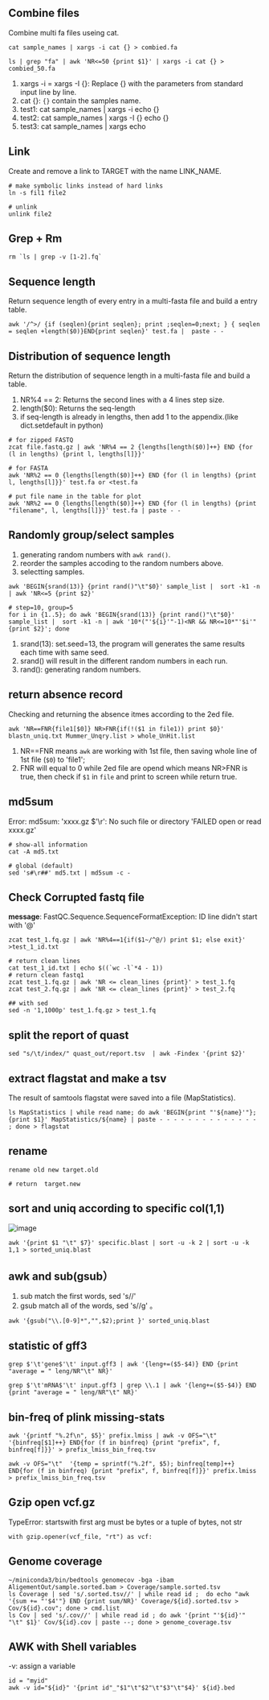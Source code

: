 ## Combine files

Combine multi fa files useing cat. 

```
cat sample_names | xargs -i cat {} > combied.fa

ls | grep "fa" | awk 'NR<=50 {print $1}' | xargs -i cat {} > combied_50.fa
```
1. xargs -i = xargs -I {}: Replace {} with the parameters from standard input line by line.
2. cat {}: `{}` contain the samples name.
3. test1: cat sample_names | xargs -i echo {}
4. test2: cat sample_names | xargs -I {} echo {}
5. test3: cat sample_names | xargs echo


## Link

Create and remove a link to TARGET with the name LINK_NAME.

```
# make symbolic links instead of hard links
ln -s fil1 file2

# unlink
unlink file2
```

## Grep + Rm
	
	rm `ls | grep -v [1-2].fq`

## Sequence length

Return sequence length of every entry in a multi-fasta file and build a entry table.

```
awk '/^>/ {if (seqlen){print seqlen}; print ;seqlen=0;next; } { seqlen = seqlen +length($0)}END{print seqlen}' test.fa |  paste - -
```	

## Distribution of sequence length

Return the distribution of sequence length in a multi-fasta file and build a table.

1. NR%4 == 2: Returns the second lines with a 4 lines step size. 
2. length($0): Returns the seq-length
3. if seq-length is already in lengths, then add 1 to the appendix.(like dict.setdefault in python)

```
# for zipped FASTQ
zcat file.fastq.gz | awk 'NR%4 == 2 {lengths[length($0)]++} END {for (l in lengths) {print l, lengths[l]}}'

# for FASTA
awk 'NR%2 == 0 {lengths[length($0)]++} END {for (l in lengths) {print l, lengths[l]}}' test.fa or <test.fa
	
# put file name in the table for plot 
awk 'NR%2 == 0 {lengths[length($0)]++} END {for (l in lengths) {print "filename", l, lengths[l]}}' test.fa | paste - - 
```

## Randomly group/select samples

1. generating random numbers with `awk rand()`. 
2. reorder the samples accoding to the random numbers above.
3. selectting samples.

```
awk 'BEGIN{srand(13)} {print rand()"\t"$0}' sample_list |  sort -k1 -n | awk 'NR<=5 {print $2}'

# step=10, group=5
for i in {1..5}; do awk 'BEGIN{srand(13)} {print rand()"\t"$0}' sample_list |  sort -k1 -n | awk '10*("'${i}'"-1)<NR && NR<=10*"'$i'" {print $2}'; done
```	

1. srand(13): set.seed=13, the program will generates the same results each time with same seed. 
2. srand() will result in the different random numbers in each run.
3. rand(): generating random numbers.

## return absence record

Checking and returning the absence itmes according to the 2ed file.

```
awk 'NR==FNR{file1[$0]} NR>FNR{if(!($1 in file1)) print $0}' blastn_uniq.txt Mummer_Unqry.list > whole_UnHit.list
```

1. NR==FNR means `awk` are working with 1st file, then saving whole line of 1st file (`$0`) to 'file1';
2. FNR will equal to 0 while 2ed file are opend which means NR>FNR is true, then check if `$1` in `file` and print to screen while return true. 

## md5sum

Error: md5sum: 'xxxx.gz $'\r': No such file or directory
		'FAILED open or read xxxx.gz'

```
# show-all information
cat -A md5.txt

# global (default) 
sed 's#\r##' md5.txt | md5sum -c -
```

## Check Corrupted fastq file

**message**: FastQC.Sequence.SequenceFormatException: ID line didn't start with '@'

```
zcat test_1.fq.gz | awk 'NR%4==1{if($1~/^@/) print $1; else exit}' >test_1_id.txt

# return clean lines
cat test_1_id.txt | echo $((`wc -l`*4 - 1))
# return clean fastq1
zcat test_1.fq.gz | awk 'NR <= clean_lines {print}' > test_1.fq
zcat test_2.fq.gz | awk 'NR <= clean_lines {print}' > test_2.fq

## with sed
sed -n '1,1000p' test_1.fq.gz > test_1.fq
```


## split the report of quast

```
sed "s/\t/index/" quast_out/report.tsv  | awk -Findex '{print $2}'
```

## extract flagstat and make a tsv

The result of samtools flagstat were saved into a file (MapStatistics).

```
ls MapStatistics | while read name; do awk 'BEGIN{print "'${name}'"}; {print $1}' MapStatistics/${name} | paste - - - - - - - - - - - - - - ; done > flagstat
```

## rename

```
rename old new target.old

# return  target.new
```

## sort and uniq according to specific col(1,1)

![image](https://user-images.githubusercontent.com/82864917/136163838-042af6c7-3df1-4be5-9e70-e3bc9e13c7f4.png)

```
awk '{print $1 "\t" $7}' specific.blast | sort -u -k 2 | sort -u -k 1,1 > sorted_uniq.blast
```

## awk and sub(gsub）

1. sub match the first words, sed 's//'
2. gsub match all of the words, sed 's//g' 。 

```
awk '{gsub("\\.[0-9]*","",$2);print }' sorted_uniq.blast
```

## statistic of gff3

```
grep $'\t'gene$'\t' input.gff3 | awk '{leng+=($5-$4)} END {print "average = " leng/NR"\t" NR}'

grep $'\t'mRNA$'\t' input.gff3 | grep \\.1 | awk '{leng+=($5-$4)} END {print "average = " leng/NR"\t" NR}'
```

## bin-freq of plink missing-stats

```
awk '{printf "%.2f\n", $5}' prefix.lmiss | awk -v OFS="\t" '{binfreq[$1]++} END{for (f in binfreq) {print "prefix", f, binfreq[f]}}' > prefix_lmiss_bin_freq.tsv

awk -v OFS="\t"  '{temp = sprintf("%.2f", $5); binfreq[temp]++} END{for (f in binfreq) {print "prefix", f, binfreq[f]}}' prefix.lmiss > prefix_lmiss_bin_freq.tsv
```
## Gzip open vcf.gz

TypeError: startswith first arg must be bytes or a tuple of bytes, not str

```
with gzip.opener(vcf_file, "rt") as vcf:
```

## Genome coverage 

```
~/miniconda3/bin/bedtools genomecov -bga -ibam  AligementOut/sample.sorted.bam > Coverage/sample.sorted.tsv
ls Coverage | sed 's/.sorted.tsv//' | while read id ;  do echo "awk '{sum += "'$4'"} END {print sum/NR}' Coverage/${id}.sorted.tsv > Cov/${id}.cov"; done > cmd.list
ls Cov | sed 's/.cov//' | while read id ; do awk '{print "'${id}'" "\t" $1}' Cov/${id}.cov | paste --; done > genome_coverage.tsv
```

## AWK with Shell variables

-v: assign a variable

```
id = "myid"
awk -v id="${id}" '{print id"_"$1"\t"$2"\t"$3"\t"$4}' ${id}.bed
```
